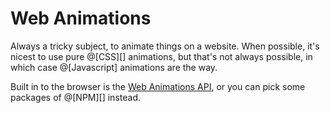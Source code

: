 # Web Animations

Always a tricky subject, to animate things on a website. When possible,
it's nicest to use pure @[CSS][] animations, but that's not always possible,
in which case @[Javascript] animations are the way.

Built in to the browser is the [Web Animations API](https://developer.mozilla.org/en-US/docs/Web/API/Web_Animations_API),
or you can pick some packages of @[NPM][] instead.
